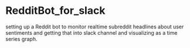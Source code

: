 # RedditBot_for_slack
 setting up a Reddit bot to monitor realtime subreddit headlines about user sentiments and getting that into slack channel and visualizing as a time series graph.
